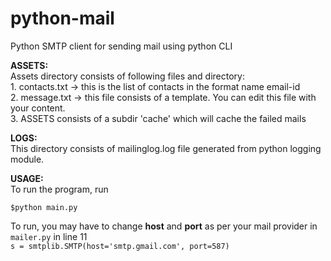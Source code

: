 # python-mail
Python SMTP client for sending mail using python CLI

<b>ASSETS:</b> <br>
Assets directory consists of following files and directory:<br>1. contacts.txt -> this is the list of contacts in the format name email-id<br>2. message.txt -> this file consists of a template. You can edit this file with your content.<br>3. ASSETS consists of a subdir 'cache' which will cache the failed mails

<b>LOGS:</b> <br>
This directory consists of mailinglog.log file generated from python logging module.

<b>USAGE:</b> <br>
To run the program, run 
```
$python main.py
```

To run, you may have to change **host** and **port** as per your mail provider in ```mailer.py``` in line 11<br>
```s = smtplib.SMTP(host='smtp.gmail.com', port=587)```
